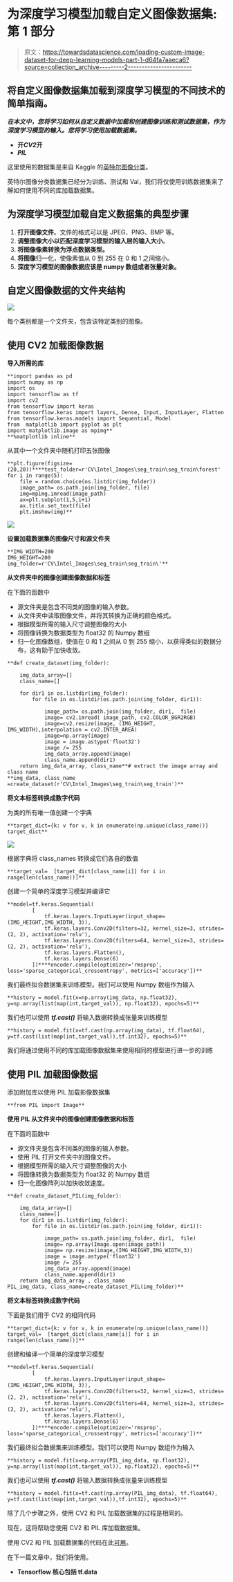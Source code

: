 # 为深度学习模型加载自定义图像数据集:第 1 部分

> 原文：<https://towardsdatascience.com/loading-custom-image-dataset-for-deep-learning-models-part-1-d64fa7aaeca6?source=collection_archive---------2----------------------->

## 将自定义图像数据集加载到深度学习模型的不同技术的简单指南。

***在本文中，您将学习如何从自定义数据中加载和创建图像训练和测试数据集，作为深度学习模型的输入。您将学习使用加载数据集。***

*   **开*CV2*开**
*   ***PIL***

这里使用的数据集是来自 Kaggle 的[英特尔图像分类](https://www.kaggle.com/puneet6060/intel-image-classification/version/2)。

英特尔图像分类数据集已经分为训练、测试和 Val，我们将仅使用训练数据集来了解如何使用不同的库加载数据集。

## 为深度学习模型加载自定义数据集的典型步骤

1.  **打开图像文件**。文件的格式可以是 JPEG、PNG、BMP 等。
2.  **调整图像大小以匹配深度学习模型的输入层的输入大小**。
3.  **将图像像素转换为浮点数据类型。**
4.  **将图像**归一化，使像素值从 0 到 255 在 0 和 1 之间缩小。
5.  **深度学习模型的图像数据应该是 numpy 数组或者张量对象。**

## 自定义图像数据的文件夹结构

![](img/511b36c8ccb161fd9db37f5f24d0656d.png)

每个类别都是一个文件夹，包含该特定类别的图像。

## 使用 CV2 加载图像数据

**导入所需的库**

```
**import pandas as pd
import numpy as np
import os
import tensorflow as tf
import cv2
from tensorflow import keras
from tensorflow.keras import layers, Dense, Input, InputLayer, Flatten
from tensorflow.keras.models import Sequential, Model
from  matplotlib import pyplot as plt
import matplotlib.image as mpimg**
**%matplotlib inline**
```

从其中一个文件夹中随机打印五张图像

```
**plt.figure(figsize=(20,20))****test_folder=r'CV\Intel_Images\seg_train\seg_train\forest'
for i in range(5):
    file = random.choice(os.listdir(img_folder))
    image_path= os.path.join(img_folder, file)
    img=mpimg.imread(image_path)
    ax=plt.subplot(1,5,i+1)
    ax.title.set_text(file)
    plt.imshow(img)**
```

![](img/4f64a5fc191591cfda1584354286b9a4.png)

**设置加载数据集的图像尺寸和源文件夹**

```
**IMG_WIDTH=200
IMG_HEIGHT=200
img_folder=r'CV\Intel_Images\seg_train\seg_train\'**
```

**从文件夹中的图像创建图像数据和标签**

在下面的函数中

*   源文件夹是包含不同类的图像的输入参数。
*   从文件夹中读取图像文件，并将其转换为正确的颜色格式。
*   根据模型所需的输入尺寸调整图像的大小
*   将图像转换为数据类型为 float32 的 Numpy 数组
*   归一化图像数组，使值在 0 和 1 之间从 0 到 255 缩小，以获得类似的数据分布，这有助于加快收敛。

```
**def create_dataset(img_folder):

    img_data_array=[]
    class_name=[]

    for dir1 in os.listdir(img_folder):
        for file in os.listdir(os.path.join(img_folder, dir1)):

            image_path= os.path.join(img_folder, dir1,  file)
            image= cv2.imread( image_path, cv2.COLOR_BGR2RGB)
            image=cv2.resize(image, (IMG_HEIGHT, IMG_WIDTH),interpolation = cv2.INTER_AREA)
            image=np.array(image)
            image = image.astype('float32')
            image /= 255 
            img_data_array.append(image)
            class_name.append(dir1)
    return img_data_array, class_name**# extract the image array and class name
**img_data, class_name =create_dataset(r'CV\Intel_Images\seg_train\seg_train')**
```

**将文本标签转换成数字代码**

为类的所有唯一值创建一个字典

```
**target_dict={k: v for v, k in enumerate(np.unique(class_name))}
target_dict**
```

![](img/b4383351e847fc7fbb6fc72a567fc680.png)

根据字典将 class_names 转换成它们各自的数值

```
**target_val=  [target_dict[class_name[i]] for i in range(len(class_name))]**
```

创建一个简单的深度学习模型并编译它

```
**model=tf.keras.Sequential(
        [
            tf.keras.layers.InputLayer(input_shape=(IMG_HEIGHT,IMG_WIDTH, 3)),
            tf.keras.layers.Conv2D(filters=32, kernel_size=3, strides=(2, 2), activation='relu'),
            tf.keras.layers.Conv2D(filters=64, kernel_size=3, strides=(2, 2), activation='relu'),
            tf.keras.layers.Flatten(),
            tf.keras.layers.Dense(6)
        ])****encoder.compile(optimizer='rmsprop', loss='sparse_categorical_crossentropy', metrics=['accuracy'])**
```

我们最终拟合数据集来训练模型。我们可以使用 Numpy 数组作为输入

```
**history = model.fit(x=np.array(img_data, np.float32), y=np.array(list(map(int,target_val)), np.float32), epochs=5)**
```

我们也可以使用 ***tf.cast()*** 将输入数据转换成张量来训练模型

```
**history = model.fit(x=tf.cast(np.array(img_data), tf.float64), y=tf.cast(list(map(int,target_val)),tf.int32), epochs=5)**
```

我们将通过使用不同的库加载图像数据集来使用相同的模型进行进一步的训练

## 使用 PIL 加载图像数据

添加附加库以使用 PIL 加载影像数据集

```
**from PIL import Image**
```

**使用 PIL 从文件夹中的图像创建图像数据和标签**

在下面的函数中

*   源文件夹是包含不同类的图像的输入参数。
*   使用 PIL 打开文件夹中的图像文件。
*   根据模型所需的输入尺寸调整图像的大小
*   将图像转换为数据类型为 float32 的 Numpy 数组
*   归一化图像阵列以加快收敛速度。

```
**def create_dataset_PIL(img_folder):

    img_data_array=[]
    class_name=[]
    for dir1 in os.listdir(img_folder):
        for file in os.listdir(os.path.join(img_folder, dir1)):

            image_path= os.path.join(img_folder, dir1,  file)
            image= np.array(Image.open(image_path))
            image= np.resize(image,(IMG_HEIGHT,IMG_WIDTH,3))
            image = image.astype('float32')
            image /= 255  
            img_data_array.append(image)
            class_name.append(dir1)
    return img_data_array , class_name
PIL_img_data, class_name=create_dataset_PIL(img_folder)**
```

**将文本标签转换成数字代码**

下面是我们用于 CV2 的相同代码

```
**target_dict={k: v for v, k in enumerate(np.unique(class_name))}
target_val=  [target_dict[class_name[i]] for i in range(len(class_name))]**
```

创建和编译一个简单的深度学习模型

```
**model=tf.keras.Sequential(
        [
            tf.keras.layers.InputLayer(input_shape=(IMG_HEIGHT,IMG_WIDTH, 3)),
            tf.keras.layers.Conv2D(filters=32, kernel_size=3, strides=(2, 2), activation='relu'),
            tf.keras.layers.Conv2D(filters=64, kernel_size=3, strides=(2, 2), activation='relu'),
            tf.keras.layers.Flatten(),
            tf.keras.layers.Dense(6)
        ])****encoder.compile(optimizer='rmsprop', loss='sparse_categorical_crossentropy', metrics=['accuracy'])**
```

我们最终拟合数据集来训练模型。我们可以使用 Numpy 数组作为输入

```
**history = model.fit(x=np.array(PIL_img_data, np.float32), y=np.array(list(map(int,target_val)), np.float32), epochs=5)**
```

我们也可以使用 ***tf.cast()*** 将输入数据转换成张量来训练模型

```
**history = model.fit(x=tf.cast(np.array(PIL_img_data), tf.float64), y=tf.cast(list(map(int,target_val)),tf.int32), epochs=5)**
```

除了几个步骤之外，使用 CV2 和 PIL 加载数据集的过程是相同的。

现在，这将帮助您使用 CV2 和 PIL 库加载数据集。

使用 CV2 和 PIL 加载数据集的代码在此[可用](https://github.com/arshren/Load_Dataset)。

在下一篇文章中，我们将使用。

*   ****Tensorflow 核心包括 tf.data****